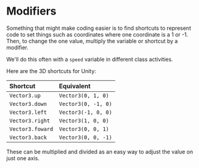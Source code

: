 # Modifiers

Something that might make coding easier is to find shortcuts to represent code to set things such as coordinates where one coordinate is a 1 or -1. Then, to change the one value, multiply the variable or shortcut by a modifier. 

We'll do this often with a `speed` variable in different class activities.

Here are the 3D shortcuts for Unity:

| Shortcut | Equivalent |
| :--- | :--- |
| `Vector3.up` | `Vector3(0, 1, 0)` |
| `Vector3.down` | `Vector3(0, -1, 0)` |
| `Vector3.left` | `Vector3(-1, 0, 0)` |
| `Vector3.right` | `Vector3(1, 0, 0)` |
| `Vector3.foward` | `Vector3(0, 0, 1)` |
| `Vector3.back` | `Vector3(0, 0, -1)` |

These can be multiplied and divided as an easy way to adjust the value on just one axis.

